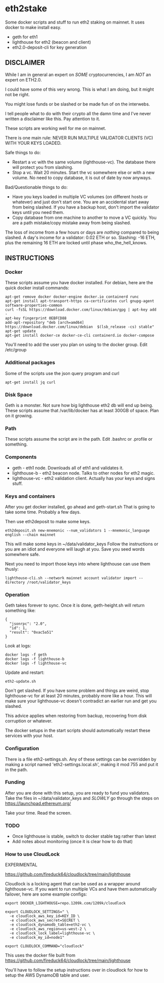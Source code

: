 # eth2stake

Some docker scripts and stuff to run eth2 staking on mainnet.
It uses docker to make install easy.  

 * geth for eth1
 * lighthouse for eth2 (beacon and client)
 * eth2.0-deposit-cli for key generation

## DISCLAIMER

While I am in general an expert on *SOME* cryptocurrencies, I am *NOT* an expert on ETH2.0.

I could have some of this very wrong.  This is what I am doing, but it might not be right.

You might lose funds or be slashed or be made fun of on the interwebs.

I tell people what to do with their crypto all the damn time and I've never written a 
disclaimer like this.  Pay attention to it.

These scripts are working well for me on mainnet.  

There is one main rule: NEVER RUN MULTIPLE VALIDATOR CLIENTS (VC) WITH YOUR KEYS LOADED.

Safe things to do:
* Restart a vc with the same volume (lighthouse-vc).  The database there will protect you from slashing.
* Stop a vc.  Wait 20 minutes.  Start the vc somewhere else or with a new volume.  No need to copy database, it is out of date by now anyways.

Bad/Questionable things to do:
* Have you keys loaded in multiple VC volumes (on different hosts or whatever) and just don't start one.  You are an accidental start away from being slashed.  If you have a backup host, don't import the validator keys until you need them.
* Copy database from one machine to another to move a VC quickly.  You are a path mistake/copy mistake away from being slashed.

The loss of income from a few hours or days are *nothing* compared to being slashed.  A day's income for a validator: 0.02 ETH or so.  Slashing: -16 ETH, plus the remaining 16 ETH are locked until phase who_the_hell_knows.


## INSTRUCTIONS

### Docker
 
These scripts assume you have docker installed.
For debian, here are the quick docker install commands:

    apt-get remove docker docker-engine docker.io containerd runc
    apt-get install apt-transport-https ca-certificates curl gnupg-agent software-properties-common
    curl -fsSL https://download.docker.com/linux/debian/gpg | apt-key add -
    apt-key fingerprint 0EBFCD88
    add-apt-repository "deb [arch=amd64] https://download.docker.com/linux/debian  $(lsb_release -cs) stable"
    apt-get update
    apt-get install docker-ce docker-ce-cli containerd.io docker-compose

You'll need to add the user you plan on using to the docker group.  Edit /etc/group

### Additional packages

Some of the scripts use the json query program and curl
 
    apt-get install jq curl

### Disk Space

Geth is a monster.  Not sure how big lighthouse eth2 db will end up being.
These scripts assume that /var/lib/docker has at least 300GB of space.  Plan on it growing.

### Path

These scripts assume the script are in the path.  Edit .bashrc or .profile or something.

### Components

* geth - eth1 node.  Downloads all of eth1 and validates it.
* lighthouse-b - eth2 beacon node.  Talks to other nodes for eth2 magic.
* lighthouse-vc - eth2 validation client.  Actually has your keys and signs stuff.

### Keys and containers

After you get docker installed, go ahead and geth-start.sh
That is going to take some time.  Probably a few days.

Then use eth2deposit to make some keys.
  
    eth2deposit.sh new-mnemonic --num_validators 1 --mnemonic_language english --chain mainnet

This will make some keys in ~/data/validator_keys
Follow the instructions or you are an idiot and everyone will laugh at you.  Save you seed words somewhere safe.

Next you need to import those keys into where lighthouse can use them thusly:

    lighthouse-cli.sh --network mainnet account validator import --directory /root/validator_keys

### Operation

Geth takes forever to sync.  Once it is done, geth-height.sh will return something like:

    {
      "jsonrpc": "2.0",
      "id": 1,
      "result": "0xac5a51"
    }

Look at logs:

    docker logs -f geth
    docker logs -f lighthouse-b
    docker logs -f lighthouse-vc

Update and restart:

    eth2-update.sh

Don't get slashed.  If you have some problem and things are weird, stop lighthouse-vc for at least 20 minutes, probably more like a hour.  This will make sure your lighthouse-vc doesn't contradict an earlier run and get you slashed.

This advice applies when restoring from backup, recovering from disk corruption or whatever.

The docker setups in the start scripts should automatically restart these services with your host.

### Configuration

There is a file eth2-settings.sh.  Any of these settings can be overridden by making a script named
'eth2-settings.local.sh', making it mod 755 and put it in the path.



### Funding

After you are done with this setup, you are ready to fund you validators.  Take the files in ~/data/validator_keys
and *SLOWLY* go through the steps on https://launchpad.ethereum.org/

Take your time.  Read the screen.

### TODO

* Once lighthouse is stable, switch to docker stable tag rather than latest
* Add notes about monitoring (once it is clear how to do that)

### How to use CloudLock

EXPERIMENTAL

https://github.com/fireduck64/cloudlock/tree/main/lighthouse

Cloudlock is a locking agent that can be used as a wrapper around lighthouse-vc.
If you want to run multiple VCs and have them automatically failover, here are some example configs:

```
export DOCKER_LIGHTHOUSE=repo.1209k.com/1209k/cloudlock

export CLOUDLOCK_SETTINGS=" \
  -e cloudlock_aws_key_id=KEY_ID \
  -e cloudlock_aws_secret=SECRET \
  -e cloudlock_dynamodb_table=eth2-vc \
  -e cloudlock_aws_region=us-west-2 \
  -e cloudlock_lock_label=lighthouse-vc \
  -e cloudlock_my_id=node1"

export CLOUDLOCK_COMMAND="cloudlock"

```

This uses the docker file built from https://github.com/fireduck64/cloudlock/tree/main/lighthouse

You'll have to follow the setup instructions over in cloudlock for how to setup the AWS DynamoDB table and user.


